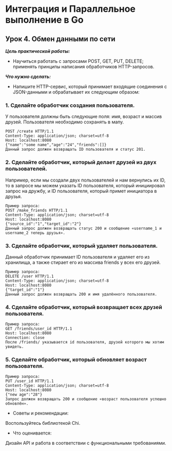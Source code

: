 # Интеграция и Параллельное выполнение в Go
## Урок 4. Обмен данными по сети
_**Цель практической работы:**_

- Научиться работать с запросами POST, GET, PUT, DELETE;
применять принципы написания обработчиков HTTP-запросов.

_**Что нужно сделать:**_

- Напишите HTTP-сервис, который принимает входящие соединения с JSON-данными и обрабатывает их следующим образом:

### 1. Сделайте обработчик создания пользователя. 

У пользователя должны быть следующие поля: имя, возраст и массив друзей. Пользователя необходимо сохранять в мапу. 

```Пример запроса:
POST /create HTTP/1.1
Content-Type: application/json; charset=utf-8
Host: localhost:8080
{"name":"some name","age":"24","friends":[]}
Данный запрос должен возвращать ID пользователя и статус 201.
```

### 2. Сделайте обработчик, который делает друзей из двух пользователей. 
Например, если мы создали двух пользователей и нам вернулись их ID, то в запросе мы можем указать ID пользователя, который инициировал запрос на дружбу, и ID пользователя, который примет инициатора в друзья. 
```
Пример запроса:
POST /make_friends HTTP/1.1
Content-Type: application/json; charset=utf-8
Host: localhost:8080
{"source_id":"1","target_id":"2"}
Данный запрос должен возвращать статус 200 и сообщение «username_1 и username_2 теперь друзья».
```
### 3. Сделайте обработчик, который удаляет пользователя. 

Данный обработчик принимает ID пользователя и удаляет его из хранилища, а также стирает его из массива friends у всех его друзей. 
```
Пример запроса:
DELETE /user HTTP/1.1
Content-Type: application/json; charset=utf-8
Host: localhost:8080
{"target_id":"1"}
Данный запрос должен возвращать 200 и имя удалённого пользователя.
```
### 4. Сделайте обработчик, который возвращает всех друзей пользователя. 
```
Пример запроса:
GET /friends/user_id HTTP/1.1
Host: localhost:8080
Connection: close
После /friends/ указывается id пользователя, друзей которого мы хотим увидеть.
```
### 5. Сделайте обработчик, который обновляет возраст пользователя. 
```
Пример запроса:
PUT /user_id HTTP/1.1
Content-Type: application/json; charset=utf-8
Host: localhost:8080
{"new age":"28"}
Запрос должен возвращать 200 и сообщение «возраст пользователя успешно обновлён».
```
- Советы и рекомендации:

Воспользуйтесь библиотекой Chi.

- Что оценивается:

Дизайн API и работа в соответствии с функциональными требованиями.
